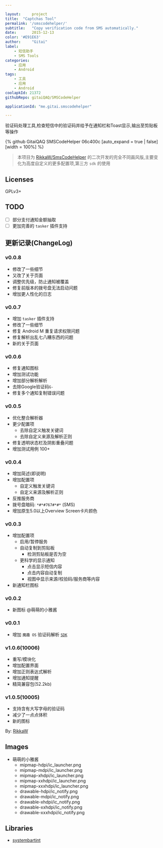 ```yaml
---

layout:     project
title:	"Captchas Tool"
permalink: '/smscodehelper/'
subtitle:   "Copy verification code from SMS automatically."
date:       2015-12-13
color: '#E91E63'
author:     "Gitai"
label:
    - 短信助手
    - SMS Tools
categories:
    - 应用
    - Android
tags:
    - 工具
    - 应用
    - Android
coolapkId: 21372
githubRepo: gitaiQAQ/SMSCodeHelper

applicationId: "me.gitai.smscodehelper"

---
```


验证码处理工具,检查短信中的验证码并给予在通知栏和Toast显示,输出至剪贴板等操作


{% github GitaiQAQ SMSCodeHelper  06c400c [auto_expand = true | false] [width = 100%] %}

<!--more-->

> 本项目为 [RikkaW/SmsCodeHelper](https://github.com/RikkaW/SmsCodeHelper) 的二次开发的完全不同画风版,主要变化为高度自定义的更多配置项,第三方 `sdk` 的使用

## Licenses

GPLv3+

## TODO
- [ ] 部分支付通知金额抽取
- [ ] 更加完善的 `tasker` 插件支持

## 更新记录(ChangeLog)

### v0.0.8
* 修改了一些细节
* 又改了关于页面
* 调整优先级，防止通知被覆盖
* 修复前版本的拨号盘无法启动问题
* 增加更人性化的日志

### v0.0.7
* 增加 `tasker` 插件支持
* 修改了一些细节
* 修复 Android M 重复请求权限问题
* 修复解析出乱七八糟东西的问题
* 新的关于页面

### v0.0.6
* 修复通知图标
* 增加测试功能
* 增加部分解析解析
* 去除Google验证码`G-`
* 修复多个通知复制错误问题

### v0.0.5
* 优化整合解析器
* 更少配置项
	- 去除自定义触发关键词
	- 去除自定义来源及解析正则
* 修复透明状态栏及阴影重叠问题
* 增加测试用例 100+

### v0.0.4
* 增加简述(即说明)
* 增加配置项
	- 自定义触发关键词
	- 自定义来源及解析正则
* 反推服务商
* 拨号盘暗码: `*#*#767#*#*`  (SMS)
* 增加原生5.0以上Overview Screen卡片颜色

### v0.0.3
* 增加配置项
	- 启用/暂停服务
	- 自动复制到剪贴板
		* 检测剪贴板是否为空
	- 更科学的显示通知
		* 点击显示短信内容
		* 点击内容自动复制
		* 视图中显示来源/校验码/服务商等内容
* 新通知栏图标

### v0.0.2

* 新图标 @萌萌的小雅酱

### v0.0.1

* 增加 `魔趣 OS` 验证码解析 [`SDK`](http://opengrok.mokeedev.com/mkl-mr1/xref/external/mokee/MoKeeSDKs/libMoKeeCloud/libMoKeeCloud.jar)

### v1.0.6(10006)

* 重写/模块化
* 增加配置界面
* 增加正则表达式解析
* 增加通知提醒
* 精简兼容包(52.2kb)

### v1.0.5(10005)

* 支持含有大写字母的验证码
* 减少了一点点体积
* 新的图标

By:  [RikkaW](https://github.com/RikkaW)

## Images

- 萌萌的小雅酱
	+ mipmap-hdpi/ic_launcher.png
	+ mipmap-mdpi/ic_launcher.png
	+ mipmap-xhdpi/ic_launcher.png
	+ mipmap-xxhdpi/ic_launcher.png
	+ mipmap-xxxhdpi/ic_launcher.png
	+ drawable-hdpi/ic_notify.png
	+ drawable-mdpi/ic_notify.png
	+ drawable-xhdpi/ic_notify.png
	+ drawable-xxhdpi/ic_notify.png
	+ drawable-xxxhdpi/ic_notify.png

## Libraries

- [systembartint](https://github.com/jgilfelt/SystemBarTint)